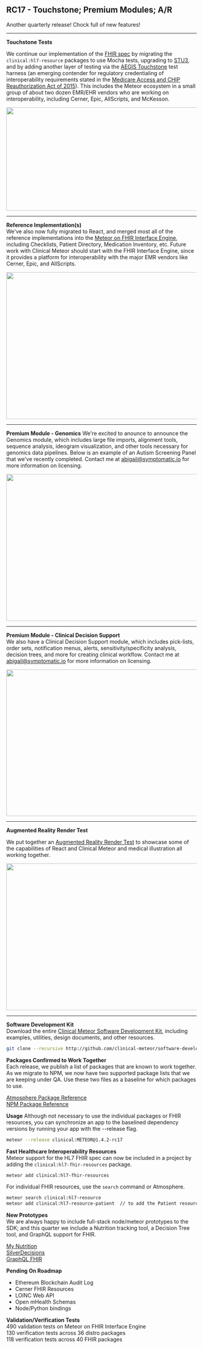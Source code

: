 ## RC17 - Touchstone; Premium Modules; A/R  
Another quarterly release!   Chock full of new features!


-----------------------
**Touchstone Tests**

We continue our implementation of the [FHIR spec](https://www.hl7.org/fhir/) by migrating the `clinical:hl7-resource` packages to use Mocha tests, upgrading to [STU3](http://www.hl7.org/fhir/directory.html), and by adding another layer of testing via the [AEGIS Touchstone](https://touchstone.aegis.net/) test harness (an emerging contender for regulatory credentialing of interoperability requirements stated in the [Medicare Access and CHIP Reauthorization Act of 2015](https://en.wikipedia.org/wiki/Medicare_Access_and_CHIP_Reauthorization_Act_of_2015)).  This includes the Meteor ecosystem in a small group of about two dozen EMR/EHR vendors who are working on interoperability, including Cerner, Epic, AllScripts, and McKesson.  

<img src="/uploads/default/original/2X/d/d84708557b5187b1723ff629f9eb30f750f7bf34.png" width="690" height="273">

-----------------
**Reference Implementation(s)**  
We've also now fully migrated to React, and merged most all of the reference implementations into the [Meteor on FHIR Interface Engine](https://github.com/clinical-meteor/meteor-on-fhir), including Checklists, Patient Directory, Medication Inventory, etc.   Future work with Clinical Meteor should start with the FHIR Interface Engine, since it provides a platform for interoperability with the major EMR vendors like Cerner, Epic, and AllScripts.   

<img src="/uploads/default/original/2X/8/8e30579c4f60d45a45119cc7fd42022f8b574ee1.png" width="690" height="388">


-----------------------
**Premium Module - Genomics**
We're excited to anounce to announce the Genomics module, which includes large file imports, alignment tools, sequence analysis, ideogram visualization, and other tools necessary for genomics data pipelines.  Below is an example of an Autism Screening Panel that we've recently completed.  Contact me at abigail@symptomatic.io for more information on licensing.

<img src="/uploads/default/original/2X/e/eef96528b6569c3b1797a4b72db986c9a30e53cf.png" width="690" height="388">


-----------------------
**Premium Module - Clinical Decision Support**  
We also have a Clinical Decision Support module, which includes pick-lists, order sets, notification menus, alerts, sensitivity/specificity analysis, decision trees, and more for creating clinical workflow.  Contact me at abigail@symptomatic.io for more information on licensing.

 <img src="/uploads/default/original/2X/c/c3c4d33a131e301c505a0721fb7a8b77e67127a8.png" width="690" height="387">

-----------------------
**Augmented Reality Render Test**

We put together an [Augmented Reality Render Test](https://youtu.be/7ZPuw2g-ylc) to showcase some of the capabilities of React and Clinical Meteor and medical illustration all working together.   

<img src="/uploads/default/original/2X/3/337c7b61e395ceca1e81cab66c8d71100eba1fbd.png" width="690" height="388">

-----------------------
**Software Development Kit**  
Download the entire [Clinical Meteor Software Development Kit](https://github.com/clinical-meteor/software-development-kit), including examples, utilities, design documents, and other resources.

```bash
git clone --recursive http://github.com/clinical-meteor/software-development-kit ClinicalMeteor
```

**Packages Confirmed to Work Together**  
Each release, we publish a list of packages that are known to work together.  As we migrate to NPM, we now have two supported package lists that we are keeping under QA.  Use these two files as a baseline for which packages to use.  

[Atmosphere Package Reference](https://github.com/clinical-meteor/framework-doc-generator/blob/develop/clinical.meteor.rc17.json)  
[NPM Package Reference](https://github.com/clinical-meteor/meteor-on-fhir/blob/development/webapp/package.json)  

**Usage**
Although not necessary to use the individual packages or FHIR resources, you can synchronize an app to the baselined dependency versions by running your app with the --release flag.

```bash
meteor --release clinical:METEOR@1.4.2-rc17
```

**Fast Healthcare Interoperability Resources**  
Meteor support for the HL7 FHIR spec can now be included in a project by adding the `clinical:hl7-fhir-resources` package.   

```sh
meteor add clinical:hl7-fhir-resources
```
For individual FHIR resources, use the `search` command or Atmosphere.
```sh
meteor search clinical:hl7-resource
meteor add clinical:hl7-resource-patient  // to add the Patient resource
```

**New Prototypes**  
We are always happy to include full-stack node/meteor prototypes to the SDK; and this quarter we include a Nutrition tracking tool, a Decision Tree tool, and GraphQL support for FHIR.

[My Nutrition](https://github.com/djhi/my-nutrition/tree/350c6a256ccc6ff0d2b938475e3ecf8462e683e3)    
[SilverDecisions](https://github.com/SilverDecisions/SilverDecisions/tree/9a967feabb2b63a882bd8e8081cae96d327a4d51)   
[GraphQL FHIR](https://github.com/shalkam/gql-fhir/tree/9e8dbf00133ca114bbaf8a4e811eaa8b8932b70d)      

**Pending On Roadmap**  
- Ethereum Blockchain Audit Log  
- Cerner FHIR Resources  
- LOINC Web API    
- Open mHealth Schemas  
- Node/Python bindings

**Validation/Verification Tests**  
490 validation tests on Meteor on FHIR Interface Engine    
130 verification tests across 36 distro packages  
118 verification tests across 40 FHIR packages
